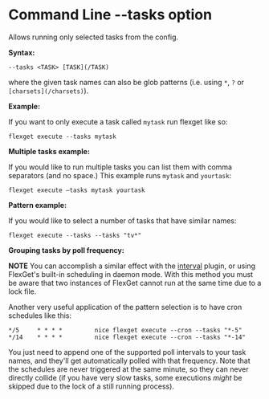 # Command Line --tasks option
Allows running only selected tasks from the config.

**Syntax:**

```
--tasks <TASK> [TASK](/TASK)
```

where the given task names can also be glob patterns (i.e. using `*`, `?` or `[charsets](/charsets)`).


**Example:**

If you want to only execute a task called `mytask` run flexget like so:
```
flexget execute --tasks mytask
```

**Multiple tasks example:**

If you would like to run multiple tasks you can list them with comma separators (and no space.) This example runs `mytask` and `yourtask`:
```
flexget execute —tasks mytask yourtask
```

**Pattern example:**

If you would like to select a number of tasks that have similar names:
```
flexget execute --tasks --tasks "tv*"
```


**Grouping tasks by poll frequency:**

**NOTE** You can accomplish a similar effect with the [interval](/Plugins/interval) plugin, or using FlexGet's built-in scheduling in daemon mode. With this method you must be aware that two instances of FlexGet cannot run at the same time due to a lock file.

Another very useful application of the pattern selection is to have cron schedules like this:
```
*/5     * * * *         nice flexget execute --cron --tasks "*-5"
*/14    * * * *         nice flexget execute --cron --tasks "*-14"
```

You just need to append one of the supported poll intervals to your task names, and they'll get  automatically polled with that frequency. Note that the schedules are never triggered at the same minute, so they can never directly collide (if you have very slow tasks, some executions *might* be skipped due to the lock of a still running process).